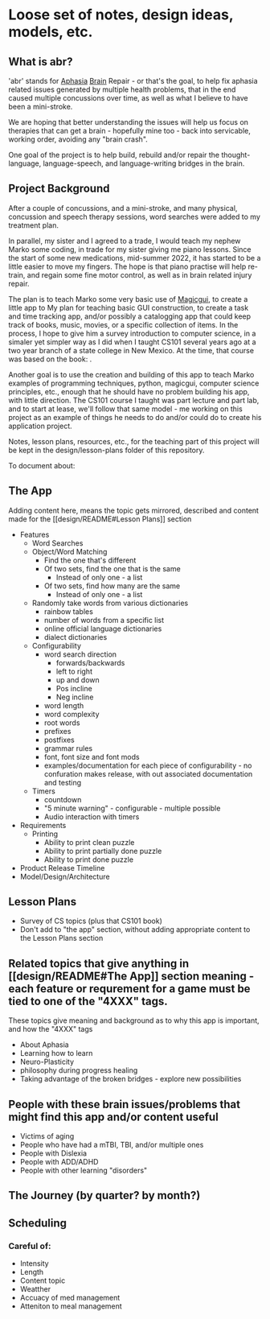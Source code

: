 # Loose set of notes, design ideas, models, etc.

## What is abr?

'abr' stands for [Aphasia](https://www.nidcd.nih.gov/health/aphasia) [Brain]() Repair - or that's the goal, to help fix aphasia related issues generated by multiple health problems, that in the end caused multiple concussions over time, as well as what I believe to have been a mini-stroke.

We are hoping that better understanding the issues will help us focus on therapies that can get a brain - hopefully mine too - back into servicable, working order, avoiding any "brain crash".

One goal of the project is to help build, rebuild and/or repair the thought-language, language-speech, and language-writing bridges in the brain.  


## Project Background

After a couple of concussions, and a mini-stroke, and many physical, concussion and speech therapy sessions, word searches were added to my treatment plan.

In parallel, my sister and I agreed to a trade, I would teach my nephew Marko some coding, in trade for my sister giving me piano lessons.  Since the start of some new medications, mid-summer 2022, it has started to be a little easier to move my fingers.  The hope is that piano practise will help re-train, and regain some fine motor control, as well as in brain related injury repair.

The plan is to teach Marko some very basic use of [Magicgui](), to create a little app to My plan for teaching basic GUI construction, to create a task and time tracking app, and/or possibly a catalogging app that could keep track of books, music, movies, or a specific collection of items.  In the process, I hope to give him a survey introduction to computer science, in a simaler yet simpler way as I did when I taught CS101 several years ago at a two year branch of a state college in New Mexico.  At the time, that course was based on the book: []().

Another goal is to use the creation and building of this app to teach Marko examples of programming techniques, python, magicgui, computer science principles, etc., enough that he should have no problem building his app, with little direction.  The CS101 course I taught was part lecture and part lab, and to start at lease, we'll follow that same model - me working on this project as an example of things he needs to do and/or could do to create his application project.  

Notes, lesson plans, resources, etc., for the teaching part of this project will be kept in the design/lesson-plans folder of this repository. 



To document about:

## The App

Adding content here, means the topic gets mirrored, described and content made for the [[design/README#Lesson Plans]] section

* Features
	* Word Searches
	* Object/Word Matching
		* Find the one that's different
		* Of two sets, find the one that is the same
			* Instead of only one - a list
		* Of two sets, find how many are the same
			* Instead of only one - a list
	* Randomly take words from various dictionaries
		* rainbow tables
		* number of words from a specific list
		* online official language dictionaries
		* dialect dictionaries
	* Configurability
		* word search direction
			* forwards/backwards
			* left to right
			* up and down
			* Pos incline
			* Neg incline
		* word length
		* word complexity
		* root words
		* prefixes
		* postfixes
		* grammar rules
		* font, font size and font mods
		* examples/documentation for each piece of configurability - no confuration makes release, with out associated documentation and testing
	* Timers
		* countdown
		* "5 minute warning" - configurable - multiple possible
		* Audio interaction with timers
 * Requirements
	 * Printing
		 * Ability to print clean puzzle
		 * Ability to print partially done puzzle
		 * Ability to print done puzzle
* Product Release Timeline
* Model/Design/Architecture


## Lesson Plans

* Survey of CS topics (plus that CS101 book)
* Don't add to "the app" section, without adding appropriate content to the Lesson Plans section

## Related topics that give anything in [[design/README#The App]] section meaning - each feature or requrement for a game must be tied to one of the "4XXX" tags.

These topics give meaning and background as to why this app is important, and how the "4XXX" tags 

* About Aphasia
* Learning how to learn
* Neuro-Plasticity
* philosophy during progress healing
* Taking advantage of the broken bridges - explore new possibilities

## People with these brain issues/problems that might find this app and/or content useful

* Victims of aging
* People who have had a mTBI, TBI, and/or multiple ones
* People with Dislexia
* People with ADD/ADHD
* People with other learning "disorders"

## The Journey (by quarter?  by month?)

## Scheduling

### Careful of:
* Intensity
* Length
* Content topic
* Weatther
* Accuacy of med management
* Atteniton to meal management


